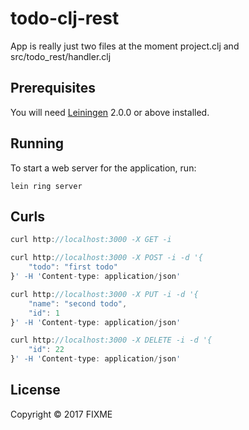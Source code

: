 # todo-clj-rest

App is really just two files at the moment project.clj and src/todo_rest/handler.clj

## Prerequisites

You will need [Leiningen][] 2.0.0 or above installed.

[leiningen]: https://github.com/technomancy/leiningen

## Running

To start a web server for the application, run:

    lein ring server

## Curls

```js
curl http://localhost:3000 -X GET -i
```

```js
curl http://localhost:3000 -X POST -i -d '{
    "todo": "first todo"
}' -H 'Content-type: application/json'
```

```js
curl http://localhost:3000 -X PUT -i -d '{
    "name": "second todo",
    "id": 1
}' -H 'Content-type: application/json'
```

```js
curl http://localhost:3000 -X DELETE -i -d '{
    "id": 22
}' -H 'Content-type: application/json'
```
## License

Copyright © 2017 FIXME
